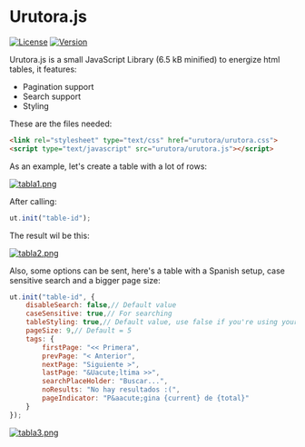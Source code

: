 # Urutora.js

[![License](http://img.shields.io/:license-MIT-blue.svg)](http://doge.mit-license.org)
[![Version](http://img.shields.io/:version-0.0.4-green.svg)](https://github.com/tavuntu/urutora.js/blob/master/README.md)

Urutora.js is a small JavaScript Library (6.5 kB minified) to energize html tables, it features:

* Pagination support
* Search support
* Styling

These are the files needed:

```html
<link rel="stylesheet" type="text/css" href="urutora/urutora.css">
<script type="text/javascript" src="urutora/urutora.js"></script>
```

As an example, let's create a table with a lot of rows:

[![tabla1.png](https://s11.postimg.org/tgqyes54j/tabla1.png)](https://postimg.org/image/kyhiafylr/)

After calling:

```javascript
ut.init("table-id");
```

The result wil be this:

[![tabla2.png](https://s17.postimg.org/620tt8zin/tabla2.png)](https://postimg.org/image/8w3z6p1or/)

Also, some options can be sent, here's a table with a Spanish setup, case sensitive search and a bigger page size:

```javascript
ut.init("table-id", {
    disableSearch: false,// Default value
    caseSensitive: true,// For searching
    tableStyling: true,// Default value, use false if you're using your own style
    pageSize: 9,// Default = 5
    tags: {
        firstPage: "<< Primera",
        prevPage: "< Anterior",
        nextPage: "Siguiente >",
        lastPage: "&Uacute;ltima >>",
        searchPlaceHolder: "Buscar...",
        noResults: "No hay resultados :(",
        pageIndicator: "P&aacute;gina {current} de {total}"
    }
});
```

[![tabla3.png](https://s12.postimg.org/q8xctral9/tabla3.png)](https://postimg.org/image/wmmfx0fh5/)
